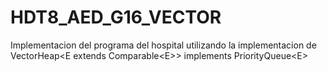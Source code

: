 # HDT8_AED_G16_VECTOR
Implementacion del programa del hospital utilizando la implementacion de VectorHeap&lt;E extends Comparable&lt;E>> implements PriorityQueue&lt;E>
